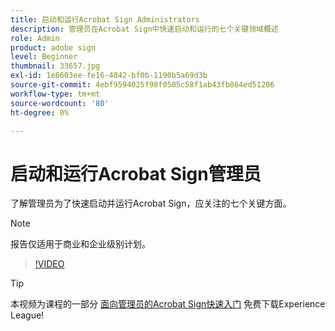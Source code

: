 ```yaml
---
title: 启动和运行Acrobat Sign Administrators
description: 管理员在Acrobat Sign中快速启动和运行的七个关键领域概述
role: Admin
product: adobe sign
level: Beginner
thumbnail: 33657.jpg
exl-id: 1e8603ee-fe16-4842-bf0b-1190b5a69d3b
source-git-commit: 4ebf9594025f98f0505c58f1ab43fb864ed51206
workflow-type: tm+mt
source-wordcount: '80'
ht-degree: 0%

---
```


# 启动和运行Acrobat Sign管理员

了解管理员为了快速启动并运行Acrobat Sign，应关注的七个关键方面。

>[!NOTE]
>
>报告仅适用于商业和企业级别计划。

>[!VIDEO](https://video.tv.adobe.com/v/33657?quality=12&learn=on&hidetitle=true)

>[!TIP]
>
>本视频为课程的一部分 [面向管理员的Acrobat Sign快速入门](https://experienceleague.adobe.com/?recommended=Sign-A-1-2020.2) 免费下载Experience League!
